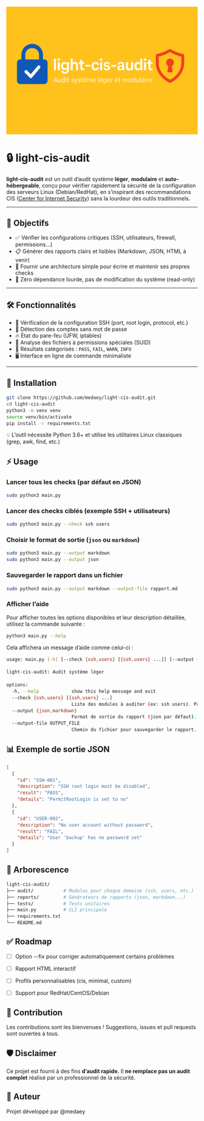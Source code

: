 ![Bannière du projet](images/banner.png)

# 🔒 light-cis-audit

**light-cis-audit** est un outil d’audit système **léger**, **modulaire** et **auto-hébergeable**, conçu pour vérifier rapidement la sécurité de la configuration des serveurs Linux (Debian/RedHat), en s’inspirant des recommandations CIS ([Center for Internet Security](https://www.cisecurity.org/)) sans la lourdeur des outils traditionnels.

---
## 🎯 Objectifs

- ✅ Vérifier les configurations critiques (SSH, utilisateurs, firewall, permissions…)
- 📋 Générer des rapports clairs et lisibles (Markdown, JSON, HTML à venir)
- 🧩 Fournir une architecture simple pour écrire et maintenir ses propres checks
- 🚫 Zéro dépendance lourde, pas de modification du système (read-only)

---

## 🛠️ Fonctionnalités

- 🔐 Vérification de la configuration SSH (port, root login, protocol, etc.)
- 👥 Détection des comptes sans mot de passe
- 🔥 État du pare-feu (UFW, iptables)
- 🧱 Analyse des fichiers à permissions spéciales (SUID)
- 🧪 Résultats catégorisés : `PASS`, `FAIL`, `WARN`, `INFO`
- 🖥️ Interface en ligne de commande minimaliste
---

## 🚀 Installation

```bash
git clone https://github.com/medaey/light-cis-audit.git
cd light-cis-audit
python3 -m venv venv
source venv/bin/activate
pip install -r requirements.txt
```
💡 L’outil nécessite Python 3.6+ et utilise les utilitaires Linux classiques (grep, awk, find, etc.)

## ⚡ Usage
### Lancer tous les checks (par défaut en JSON)
```bash
sudo python3 main.py
```

### Lancer des checks ciblés (exemple SSH + utilisateurs)
```bash
sudo python3 main.py --check ssh users
```

### Choisir le format de sortie (`json` ou `markdown`)
```bash
sudo python3 main.py --output markdown
sudo python3 main.py --output json
```

### Sauvegarder le rapport dans un fichier
```bash
sudo python3 main.py --output markdown --output-file rapport.md
```

### Afficher l’aide

Pour afficher toutes les options disponibles et leur description détaillée, utilisez la commande suivante :
```bash
python3 main.py --help
```
Cela affichera un message d’aide comme celui-ci :
```bash
usage: main.py [-h] [--check {ssh,users} [{ssh,users} ...]] [--output {json,markdown}] [--output-file OUTPUT_FILE]

light-cis-audit: Audit système léger

options:
  -h, --help            show this help message and exit
  --check {ssh,users} [{ssh,users} ...]
                        Liste des modules à auditer (ex: ssh users). Par défaut, tous les modules sont audités.
  --output {json,markdown}
                        Format de sortie du rapport (json par défaut).
  --output-file OUTPUT_FILE
                        Chemin du fichier pour sauvegarder le rapport. Si non spécifié, le rapport est affiché dans la console.
```

## 📊 Exemple de sortie JSON

```json
[
  {
    "id": "SSH-001",
    "description": "SSH root login must be disabled",
    "result": "PASS",
    "details": "PermitRootLogin is set to no"
  },
  {
    "id": "USER-002",
    "description": "No user account without password",
    "result": "FAIL",
    "details": "User 'backup' has no password set"
  }
]
```

## 📁 Arborescence
```bash
light-cis-audit/
├── audit/           # Modules pour chaque domaine (ssh, users, etc.)
├── reports/         # Générateurs de rapports (json, markdown...)
├── tests/           # Tests unitaires
├── main.py          # CLI principale
├── requirements.txt
└── README.md
```

## ✅ Roadmap

- [ ] Option --fix pour corriger automatiquement certains problèmes
- [ ] Rapport HTML interactif
- [ ] Profils personnalisables (cis, minimal, custom)
- [ ] Support pour RedHat/CentOS/Debian


## 🤝 Contribution
Les contributions sont les bienvenues !
Suggestions, issues et pull requests sont ouvertes à tous.

## 🛡️ Disclaimer
Ce projet est fourni à des fins **d’audit rapide.**
Il **ne remplace pas un audit complet** réalisé par un professionnel de la sécurité.

## 👤 Auteur
Projet développé par @medaey